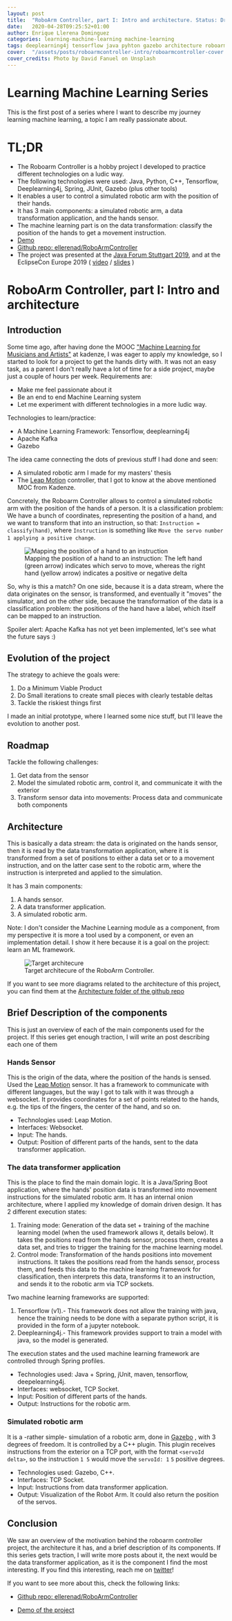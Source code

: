 ```yaml
---
layout: post
title:  "RoboArm Controller, part I: Intro and architecture. Status: Draft"
date:   2020-04-28T09:25:52+01:00
author: Enrique Llerena Dominguez
categories: learning-machine-learning machine-learning 
tags: deeplearning4j tensorflow java pyhton gazebo architecture roboarm-controller
cover:  "/assets/posts/roboarmcontroller-intro/roboarmcontroller-cover.jpg"
cover_credits: Photo by David Fanuel on Unsplash
---
```


# Learning Machine Learning Series

This is the first post of a series where I want to describe my journey learning machine learning, a topic I am really
passionate about.

# TL;DR

- The Roboarm Controller is a hobby project I developed to practice different technologies on a ludic way.
- The following technologies were used: Java, Python, C++, Tensorflow, Deeplearning4j, Spring, JUnit, Gazebo (plus other tools)
- It enables a user to control a simulated robotic arm with the position of their hands.
- It has 3 main components: a simulated robotic arm, a data transformation application, and the hands sensor.
- The machine learning part is on the data transformation: classify the position of the hands to get a movement instruction.
- [Demo][roboarmcontroller_demo]
- [Github repo: ellerenad/RoboArmController][roboarmcontroller_repo]
- The project was presented at the [Java Forum Stuttgart 2019][JFS_roboarmcontroller], and at the EclipseCon Europe 2019 ( [video][eclipsecon_roboarmcontroller_video] / [slides][eclipsecon_roboarmcontroller_slides] )

# RoboArm Controller, part I: Intro and architecture

## Introduction

Some time ago, after having done the MOOC ["Machine Learning for Musicians and Artists"][kadenze_moc] at kadenze, I was eager to apply my knowledge,
so I started to look for a project to get the hands dirty with. It was not an easy task, as a parent I don't really have a lot of time for a side project, maybe just
a couple of hours per week. Requirements are:
- Make me feel passionate about it
- Be an end to end Machine Learning system
- Let me experiment with different technologies in a more ludic way.

Technologies to learn/practice:
- A Machine Learning Framework: Tensorflow, deeplearning4j
- Apache Kafka
- Gazebo
 
The idea came connecting the dots of previous stuff I had done and seen:
- A simulated robotic arm I made for my masters' thesis
- The [Leap Motion][leap_motion] controller, that I got to know at the above mentioned MOC from Kadenze.


Concretely, the Roboarm Controller allows to control a simulated robotic arm with the position of the hands of a person.
It is a classification problem: We have a bunch of coordinates, representing the position of a hand, and we want to transform that into an instruction, so that:
`Instruction = classify(hand)`, where `Instruction` is something like `Move the servo number 1 applying a positive change`.

<figure>
  <img src="/assets/posts/roboarmcontroller-intro/hands-position-to-instruction.png" alt="Mapping the position of a hand to an instruction"/>
  <figcaption class="image-description">Mapping the position of a hand to an instruction: The left hand (green arrow) indicates which servo to move,
   whereas the right hand (yellow arrow) indicates a positive or negative delta</figcaption>
</figure>

So, why is this a match? On one side, because it is a data stream, where the data originates on the sensor, is transformed, and eventually it "moves"
the simulator, and on the other side, because the transformation of the data is a classification problem: the positions of the hand have a label,
which itself can be mapped to an instruction.

Spoiler alert: Apache Kafka has not yet been implemented, let's see what the future says :) 

## Evolution of the project

The strategy to achieve the goals were:
1. Do a Minimum Viable Product
1. Do Small iterations to create small pieces with clearly testable deltas
1. Tackle the riskiest things first

I made an initial prototype, where I learned some nice stuff, but I'll leave the evolution to another post.

## Roadmap

Tackle the following challenges:

1. Get data from the sensor
1. Model the simulated robotic arm, control it, and communicate it with the exterior
1. Transform sensor data into movements:  Process data and communicate both components


## Architecture

This is basically a data stream: the data is originated on the hands sensor, then it is read by the data transformation
application, where it is transformed from a set of positions to either a data set or to a movement instruction, and on the latter case sent
to the robotic arm, where the instruction is interpreted and applied to the simulation.

It has 3 main components:
1. A hands sensor.
1. A data transformer application.
1. A simulated robotic arm.

Note: I don't consider the Machine Learning module as a component, from my perspective it is more a tool used by a component, or even an implementation detail.
I show it here because it is a goal on the project: learn an ML framework.

<figure>
  <img src="/assets/posts/roboarmcontroller-intro/target-architecture.png" alt="Target architecure"/>
  <figcaption class="image-description">Target architecure of the RoboArm Controller.</figcaption>
</figure>

If you want to see more diagrams related to the architecture of this project, you can find them at the
 [Architecture folder of the github repo][roboarmcontroller_repo_architecture]

## Brief Description of the components

This is just an overview of each of the main components used for the project. If this series get enough traction, I will
write an post describing each one of them

### Hands Sensor

This is the origin of the data, where the position of the hands is sensed.
Used the [Leap Motion][leap_motion] sensor. It has a framework to communicate with different languages, but the way I got to talk 
with it was through a websocket. It provides coordinates for a set of points related to the hands, e.g. the tips of the fingers,
the center of the hand, and so on.
- Technologies used: Leap Motion.
- Interfaces: Websocket.
- Input: The hands.
- Output: Position of different parts of the hands, sent to the data transformer application.

### The data transformer application

This is the place to find the main domain logic.
It is a Java/Spring Boot application, where the hands' position data is transformed into movement instructions for the simulated robotic arm.
It has an internal onion architecture, where I applied my knowledge of domain driven design.
It has 2 different execution states:
1. Training mode: Generation of the data set + training of the machine learning model (when the used framework allows it, details below). 
It takes the positions read from the hands sensor, process them, creates a data set, and tries to trigger the training for the machine learning 
model.
1. Control mode: Transformation of the hands positions into movement instructions.
It takes the positions read from the hands sensor, process them, and feeds this data to the machine learning framework for classification,
then interprets this data, transforms it to an instruction, and sends it to the robotic arm via TCP sockets.

Two machine learning frameworks are supported:
1. Tensorflow (v1).- This framework does not allow the training with java, hence the training needs to be done with a separate python 
script, it is provided in the form of a jupyter notebook.
1. Deeplearning4j.- This framework provides support to train a model with java, so the model is generated.

The execution states and the used machine learning framework are controlled through Spring profiles. 

- Technologies used: Java + Spring, jUnit, maven, tensorflow, deepelearning4j.
- Interfaces: websocket, TCP Socket.
- Input: Position of different parts of the hands.
- Output: Instructions for the robotic arm.


### Simulated robotic arm

It is a -rather simple- simulation of a robotic arm, done in [Gazebo][gazebo] , with 3 degrees of freedom. It is controlled by a C++ plugin.
This plugin receives instructions from the exterior on a TCP port, with the format `<servoId delta>`, so the instruction `1 5` 
would move the `servoId: 1` `5` positive degrees.
- Technologies used: Gazebo, C++.
- Interfaces: TCP Socket.
- Input: Instructions from data transformer application.
- Output: Visualization of the Robot Arm. It could also return the position of the servos.



## Conclusion

We saw an overview of the motivation behind the roboarm controller project, the architecture it has, and a brief description of its components.
If this series gets traction, I will write more posts about it, the next would be the data transformer application, as it is the 
component I find the most interesting.
If you find this interesting, reach me on [twitter][twitter_handle]! 

If you want to see more about this, check the following links:


- [Github repo: ellerenad/RoboArmController][roboarmcontroller_repo]

- [Demo of the project][roboarmcontroller_demo]









[roboarmcontroller_repo]: https://github.com/ellerenad/RoboArmController
[roboarmcontroller_repo_architecture]: https://github.com/ellerenad/RoboArmController/tree/master/src/architecture
[gazebo]: http://gazebosim.org/
[leap_motion]: https://www.leapmotion.com/
[kadenze_moc]: https://www.kadenze.com/courses/machine-learning-for-musicians-and-artists/info
[JFS]: https://www.java-forum-stuttgart.de/de/Home.html
[JFS_roboarmcontroller]: https://www.java-forum-stuttgart.de/de/Vortr%E4ge+von+14.30+-+15.15+Uhr.html#D5
[roboarmcontroller_demo]: http://www.youtube.com/watch?v=JWlY6wcq-mY&t=29m10s
[eclipsecon_roboarmcontroller_video]: http://www.youtube.com/watch?v=JWlY6wcq-mY
[eclipsecon_roboarmcontroller_slides]: https://www.eclipsecon.org/europe2019/sessions/prototyping-robot-arm-controller-getting-hands-dirty-learn-new-technologies
[twitter_handle]: https://www.twitter.com/ellerenad
